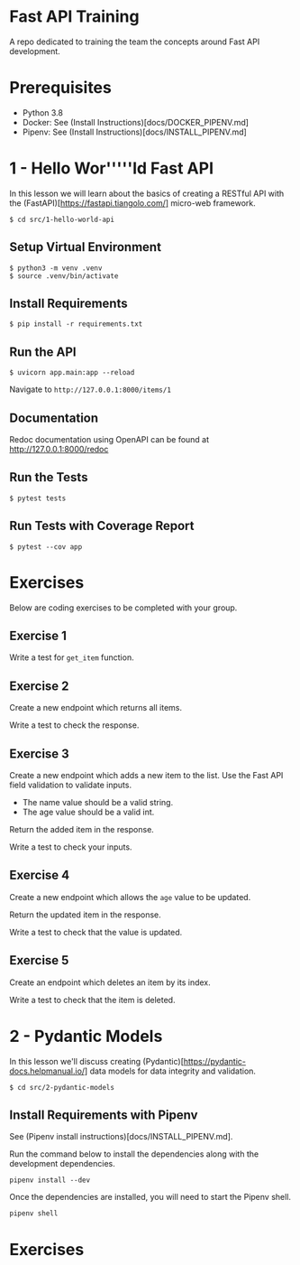 # Fast API Training

A repo dedicated to training the team the concepts around Fast API development.

# Prerequisites

- Python 3.8
- Docker: See (Install Instructions)[docs/DOCKER_PIPENV.md]
- Pipenv: See (Install Instructions)[docs/INSTALL_PIPENV.md]

# 1 - Hello Wor'''''ld Fast API

In this lesson we will learn about the basics of creating a RESTful API with the (FastAPI)[https://fastapi.tiangolo.com/] micro-web framework.

```shell
$ cd src/1-hello-world-api
```

## Setup Virtual Environment

```shell
$ python3 -m venv .venv
$ source .venv/bin/activate
```

## Install Requirements

```shell
$ pip install -r requirements.txt
```

## Run the API

```shell
$ uvicorn app.main:app --reload
```

Navigate to `http://127.0.0.1:8000/items/1`

## Documentation

Redoc documentation using OpenAPI can be found at http://127.0.0.1:8000/redoc

## Run the Tests

```shell
$ pytest tests
```

## Run Tests with Coverage Report

```shell
$ pytest --cov app
```

# Exercises

Below are coding exercises to be completed with your group.

## Exercise 1

Write a test for `get_item` function.

## Exercise 2

Create a new endpoint which returns all items.

Write a test to check the response.

## Exercise 3

Create a new endpoint which adds a new item to the list.
Use the Fast API field validation to validate inputs.

- The name value should be a valid string.
- The age value should be a valid int.

Return the added item in the response.

Write a test to check your inputs.

## Exercise 4

Create a new endpoint which allows the `age` value to be updated.

Return the updated item in the response.

Write a test to check that the value is updated.

## Exercise 5

Create an endpoint which deletes an item by its index.

Write a test to check that the item is deleted.

# 2 - Pydantic Models

In this lesson we'll discuss creating (Pydantic)[https://pydantic-docs.helpmanual.io/] data models for data integrity and validation.

```shell
$ cd src/2-pydantic-models
```

## Install Requirements with Pipenv

See (Pipenv install instructions)[docs/INSTALL_PIPENV.md].

Run the command below to install the dependencies along with the development dependencies.

```shell
pipenv install --dev
```

Once the dependencies are installed, you will need to start the Pipenv shell.

```shell
pipenv shell
```

# Exercises
